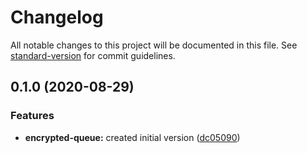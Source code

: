 # Changelog

All notable changes to this project will be documented in this file. See [standard-version](https://github.com/conventional-changelog/standard-version) for commit guidelines.

## 0.1.0 (2020-08-29)


### Features

* **encrypted-queue:** created initial version ([dc05090](https://github.com/cloud-context/cdk-constructs/commit/dc0509091f43d436b42da3e8622b8636e561275b))
